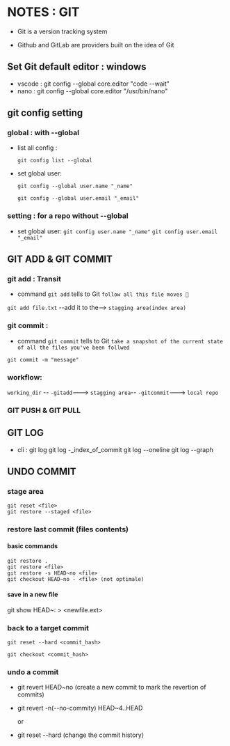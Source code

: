 # NOTES : GIT

- Git is a version tracking system

- Github and GitLab are providers built on the idea of Git

## Set Git default editor : windows

- vscode : git config --global core.editor "code --wait"
- nano : git config --global core.editor "/usr/bin/nano"

## git config setting

### global : with --global

- list all config :

  `git config list --global`

- set global user:

  `git config --global user.name "_name"`

  `git config --global user.email "_email"`

### setting : for a repo without --global

- set global user:
  `git config user.name "_name"`
  `git config user.email "_email"`

## GIT ADD & GIT COMMIT

### git add : Transit

- command `git add` tells to Git `follow all this file moves 👀`

`git add file.txt` --add it to the--> `stagging area(index area)`

### git commit :

- command `git commit` tells to Git `take a snapshot of the current state of all the files you've been follwed`

`git commit -m "message"`

### workflow:

`working_dir` -- `-gitadd`---> `stagging area`-- `-gitcommit`---> `local repo`

### GIT PUSH & GIT PULL

<!-- GIT PUSH -->

## GIT LOG

- cli :
  git log
  git log -\_index_of_commit
  git log --oneline
  git log --graph

## UNDO COMMIT

### stage area

    git reset <file>
    git restore --staged <file>

### restore last commit (files contents)

#### basic commands

    git restore .
    git restore <file>
    git restore -s HEAD~no <file>
    git checkout HEAD~no - <file> (not optimale)

#### save in a new file

git show HEAD~:<file> > <newfile.ext>

### back to a target commit

    git reset --hard <commit_hash>

    git checkout <commit_hash>

### undo a commit

  - git revert HEAD~no 
    (create a new commit to mark the revertion of commits)

  - git revert -n(--no-commity) HEAD~4..HEAD

    or

  - git reset --hard (change the commit history)
